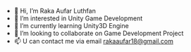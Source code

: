 - 👋 Hi, I’m Raka Aufar Luthfan
- 👀 I’m interested in Unity Game Development
- 🌱 I’m currently learning Unity3D Engine
- 💞️ I’m looking to collaborate on Game Development Project
- 📫 U can contact me via email rakaaufar18@gmail.com

<!---
rakaaufardev/rakaaufardev is a ✨ special ✨ repository because its `README.md` (this file) appears on your GitHub profile.
You can click the Preview link to take a look at your changes.
--->
